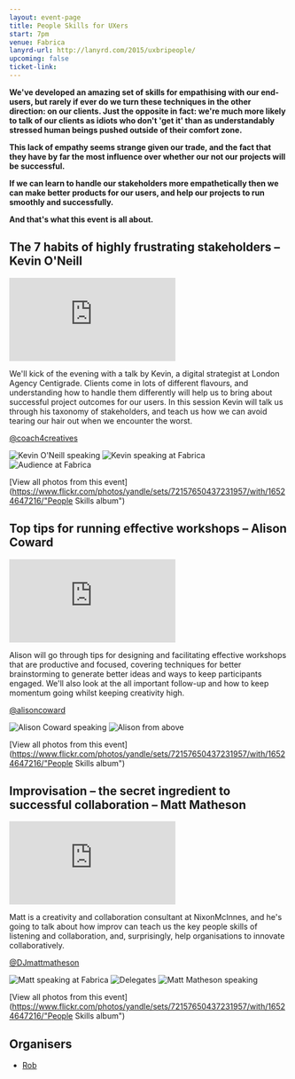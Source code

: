 ```yaml
---
layout: event-page
title: People Skills for UXers
start: 7pm
venue: Fabrica
lanyrd-url: http://lanyrd.com/2015/uxbripeople/
upcoming: false
ticket-link: 
---
```


**We've developed an amazing set of skills for empathising with our end-users, but rarely if ever do we turn these techniques in the other direction: on our clients. Just the opposite in fact: we're much more likely to talk of our clients as idiots who don't 'get it' than as understandably stressed human beings pushed outside of their comfort zone.**

**This lack of empathy seems strange given our trade, and the fact that they have by far the most influence over whether our not our projects will be successful.**

**If we can learn to handle our stakeholders more empathetically then we can make better products for our users, and help our projects to run smoothly and successfully.**

**And that's what this event is all about.** 

## The 7 habits of highly frustrating stakeholders – Kevin O'Neill

<div class="responsive-height-limiter"><div class="embed-container hd"><iframe src="https://www.youtube.com/embed/OzY3JbFrwO4" frameborder="0" scrolling="no" allowfullscreen></iframe></div></div>

We'll kick of the evening with a talk by Kevin, a digital strategist at London Agency Centigrade. Clients come in lots of different flavours, and understanding how to handle them differently will help us to bring about successful project outcomes for our users. In this session Kevin will talk us through his taxonomy of stakeholders, and teach us how we can avoid tearing our hair out when we encounter the worst.

[@coach4creatives](http://twitter.com/coach4creatives)


![Kevin O'Neill speaking](https://farm8.staticflickr.com/7292/15930421673_fbe5d64c05.jpg)
![Kevin speaking at Fabrica](https://farm9.staticflickr.com/8628/16549504962_c048fc315d.jpg)
![Audience at Fabrica](https://farm8.staticflickr.com/7309/16548923641_8d73058db5.jpg)

[View all photos from this event](https://www.flickr.com/photos/yandle/sets/72157650437231957/with/16524647216/"People Skills album")

## Top tips for running effective workshops – Alison Coward
 
 <div class="responsive-height-limiter"><div class="embed-container hd"><iframe src="https://www.youtube.com/embed/3RwvbJgLwFA" frameborder="0" scrolling="no" allowfullscreen></iframe></div></div>
 
Alison will go through tips for designing and facilitating effective workshops that are productive and focused, covering techniques for better brainstorming to generate better ideas and ways to keep participants engaged. We'll also look at the all important follow-up and how to keep momentum going whilst keeping creativity high.

[@alisoncoward](http://twitter.com/alisoncoward)

![Alison Coward speaking](https://farm9.staticflickr.com/8604/15928055584_3f21b26444.jpg) ![Alison from above](https://farm8.staticflickr.com/7288/16362936928_35839f7d9f.jpg)

[View all photos from this event](https://www.flickr.com/photos/yandle/sets/72157650437231957/with/16524647216/"People Skills album")

##  Improvisation – the secret ingredient to successful collaboration – Matt Matheson

<div class="responsive-height-limiter"><div class="embed-container hd"><iframe src="https://www.youtube.com/embed/AjC05vuHa7U" frameborder="0" scrolling="no" allowfullscreen></iframe></div></div>

Matt is a creativity and collaboration consultant at NixonMcInnes, and he's going to talk about how improv can teach us the key people skills of listening and collaboration, and, surprisingly, help organisations to innovate collaboratively.

[@DJmattmatheson](http://twitter.com/DJmattmatheson)

![Matt speaking at Fabrica](https://farm9.staticflickr.com/8683/16524642996_6513c4a2e5.jpg)
![Delegates](https://farm9.staticflickr.com/8651/16548965111_44844c9be6.jpg)
![Matt Matheson speaking](https://farm8.staticflickr.com/7386/16524647216_4572b174e6.jpg)

[View all photos from this event](https://www.flickr.com/photos/yandle/sets/72157650437231957/with/16524647216/"People Skills album")

## Organisers

- <a href="http://uxbrighton.org.uk/about/#rob">Rob</a>
